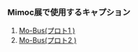 ### Mimoc展で使用するキャプション

1. [Mo-Bus(プロト1 )](https://github.com/appleuser634/mobus_captions/blob/main/article/mobus1_caption.md)
2. [Mo-Bus(プロト2 )]()
